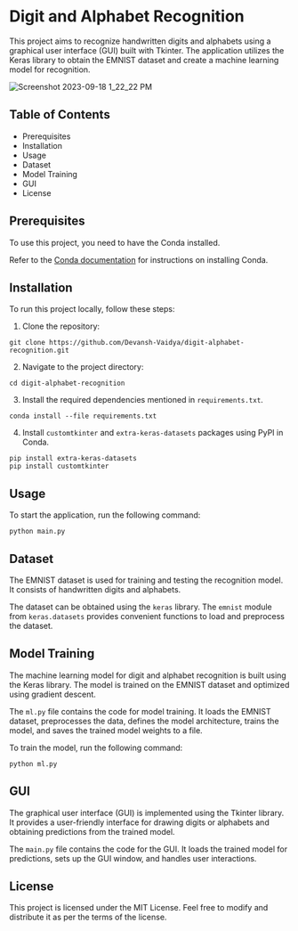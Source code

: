 # Digit and Alphabet Recognition
This project aims to recognize handwritten digits and alphabets using a graphical user interface (GUI) built with Tkinter. The application utilizes the Keras library to obtain the EMNIST dataset and create a machine learning model for recognition.

![Screenshot 2023-09-18 1_22_22 PM](https://github.com/Devansh-Vaidya/Digit-Alphabet-Recognition/assets/92869151/b48d6fe0-73df-4684-b93a-0730afe1dcbb)

## Table of Contents
- Prerequisites
- Installation
- Usage
- Dataset
- Model Training
- GUI
- License

## Prerequisites
To use this project, you need to have the Conda installed.

Refer to the [Conda documentation](https://docs.conda.io/projects/conda/en/latest/user-guide/install/) for instructions on installing Conda.

## Installation
To run this project locally, follow these steps:
1. Clone the repository:
```console
git clone https://github.com/Devansh-Vaidya/digit-alphabet-recognition.git
```

2. Navigate to the project directory:
```console
cd digit-alphabet-recognition
```

3. Install the required dependencies mentioned in `requirements.txt`.
```console
conda install --file requirements.txt
```

4. Install `customtkinter` and `extra-keras-datasets` packages using PyPI in Conda.
```console
pip install extra-keras-datasets
pip install customtkinter
```

## Usage
To start the application, run the following command:

```console
python main.py
```

## Dataset
The EMNIST dataset is used for training and testing the recognition model. It consists of handwritten digits and alphabets.

The dataset can be obtained using the `keras` library. The `emnist` module from `keras.datasets` provides convenient functions to load and preprocess the dataset.

## Model Training
The machine learning model for digit and alphabet recognition is built using the Keras library. The model is trained on the EMNIST dataset and optimized using gradient descent.

The `ml.py` file contains the code for model training. It loads the EMNIST dataset, preprocesses the data, defines the model architecture, trains the model, and saves the trained model weights to a file.

To train the model, run the following command:

```console
python ml.py
```

## GUI
The graphical user interface (GUI) is implemented using the Tkinter library. It provides a user-friendly interface for drawing digits or alphabets and obtaining predictions from the trained model.

The `main.py` file contains the code for the GUI. It loads the trained model for predictions, sets up the GUI window, and handles user interactions.

## License
This project is licensed under the MIT License. Feel free to modify and distribute it as per the terms of the license.
